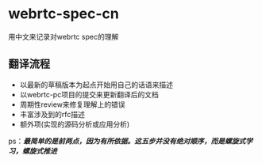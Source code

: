# webrtc-spec-cn

用中文来记录对webrtc spec的理解

## 翻译流程

- 以最新的草稿版本为起点开始用自己的话语来描述 
- 以webrtc-pc项目的提交来更新翻译后的文档 
- 周期性review来修复理解上的错误 
- 丰富涉及到的rfc描述 
- 额外项(实现的源码分析或应用分析)

ps：___最简单的是前两点，因为有所依据。这五步并没有绝对顺序，而是螺旋式学习，螺旋式推进___
